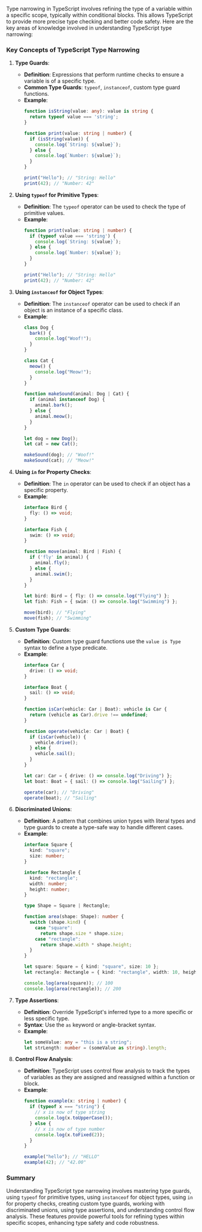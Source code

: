 Type narrowing in TypeScript involves refining the type of a variable within a specific scope, typically within conditional blocks. This allows TypeScript to provide more precise type checking and better code safety. Here are the key areas of knowledge involved in understanding TypeScript type narrowing:

### Key Concepts of TypeScript Type Narrowing

1. **Type Guards**:
   - **Definition**: Expressions that perform runtime checks to ensure a variable is of a specific type.
   - **Common Type Guards**: `typeof`, `instanceof`, custom type guard functions.
   - **Example**:
     ```typescript
     function isString(value: any): value is string {
       return typeof value === 'string';
     }

     function print(value: string | number) {
       if (isString(value)) {
         console.log(`String: ${value}`);
       } else {
         console.log(`Number: ${value}`);
       }
     }

     print("Hello"); // "String: Hello"
     print(42); // "Number: 42"
     ```

2. **Using `typeof` for Primitive Types**:
   - **Definition**: The `typeof` operator can be used to check the type of primitive values.
   - **Example**:
     ```typescript
     function print(value: string | number) {
       if (typeof value === 'string') {
         console.log(`String: ${value}`);
       } else {
         console.log(`Number: ${value}`);
       }
     }

     print("Hello"); // "String: Hello"
     print(42); // "Number: 42"
     ```

3. **Using `instanceof` for Object Types**:
   - **Definition**: The `instanceof` operator can be used to check if an object is an instance of a specific class.
   - **Example**:
     ```typescript
     class Dog {
       bark() {
         console.log("Woof!");
       }
     }

     class Cat {
       meow() {
         console.log("Meow!");
       }
     }

     function makeSound(animal: Dog | Cat) {
       if (animal instanceof Dog) {
         animal.bark();
       } else {
         animal.meow();
       }
     }

     let dog = new Dog();
     let cat = new Cat();

     makeSound(dog); // "Woof!"
     makeSound(cat); // "Meow!"
     ```

4. **Using `in` for Property Checks**:
   - **Definition**: The `in` operator can be used to check if an object has a specific property.
   - **Example**:
     ```typescript
     interface Bird {
       fly: () => void;
     }

     interface Fish {
       swim: () => void;
     }

     function move(animal: Bird | Fish) {
       if ('fly' in animal) {
         animal.fly();
       } else {
         animal.swim();
       }
     }

     let bird: Bird = { fly: () => console.log("Flying") };
     let fish: Fish = { swim: () => console.log("Swimming") };

     move(bird); // "Flying"
     move(fish); // "Swimming"
     ```

5. **Custom Type Guards**:
   - **Definition**: Custom type guard functions use the `value is Type` syntax to define a type predicate.
   - **Example**:
     ```typescript
     interface Car {
       drive: () => void;
     }

     interface Boat {
       sail: () => void;
     }

     function isCar(vehicle: Car | Boat): vehicle is Car {
       return (vehicle as Car).drive !== undefined;
     }

     function operate(vehicle: Car | Boat) {
       if (isCar(vehicle)) {
         vehicle.drive();
       } else {
         vehicle.sail();
       }
     }

     let car: Car = { drive: () => console.log("Driving") };
     let boat: Boat = { sail: () => console.log("Sailing") };

     operate(car); // "Driving"
     operate(boat); // "Sailing"
     ```

6. **Discriminated Unions**:
   - **Definition**: A pattern that combines union types with literal types and type guards to create a type-safe way to handle different cases.
   - **Example**:
     ```typescript
     interface Square {
       kind: "square";
       size: number;
     }

     interface Rectangle {
       kind: "rectangle";
       width: number;
       height: number;
     }

     type Shape = Square | Rectangle;

     function area(shape: Shape): number {
       switch (shape.kind) {
         case "square":
           return shape.size * shape.size;
         case "rectangle":
           return shape.width * shape.height;
       }
     }

     let square: Square = { kind: "square", size: 10 };
     let rectangle: Rectangle = { kind: "rectangle", width: 10, height: 20 };

     console.log(area(square)); // 100
     console.log(area(rectangle)); // 200
     ```

7. **Type Assertions**:
   - **Definition**: Override TypeScript's inferred type to a more specific or less specific type.
   - **Syntax**: Use the `as` keyword or angle-bracket syntax.
   - **Example**:
     ```typescript
     let someValue: any = "this is a string";
     let strLength: number = (someValue as string).length;
     ```

8. **Control Flow Analysis**:
   - **Definition**: TypeScript uses control flow analysis to track the types of variables as they are assigned and reassigned within a function or block.
   - **Example**:
     ```typescript
     function example(x: string | number) {
       if (typeof x === "string") {
         // x is now of type string
         console.log(x.toUpperCase());
       } else {
         // x is now of type number
         console.log(x.toFixed(2));
       }
     }

     example("hello"); // "HELLO"
     example(42); // "42.00"
     ```

### Summary

Understanding TypeScript type narrowing involves mastering type guards, using `typeof` for primitive types, using `instanceof` for object types, using `in` for property checks, creating custom type guards, working with discriminated unions, using type assertions, and understanding control flow analysis. These features provide powerful tools for refining types within specific scopes, enhancing type safety and code robustness.
